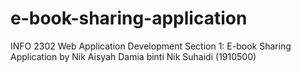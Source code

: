 # e-book-sharing-application
INFO 2302 Web Application Development Section 1:  E-book Sharing Application
by Nik Aisyah Damia binti Nik Suhaidi (1910500)
